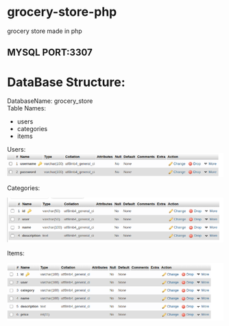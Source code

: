# grocery-store-php
grocery store made in php

## MYSQL PORT:3307

# DataBase Structure:
DatabaseName: grocery_store  
Table Names:
+ users
+ categories
+ items  

Users:  
![users](./assets/users.png) 
 
Categories: 
 
![categories](./assets/categories.png) 
 
Items:  
 
![items](./assets/items.png)